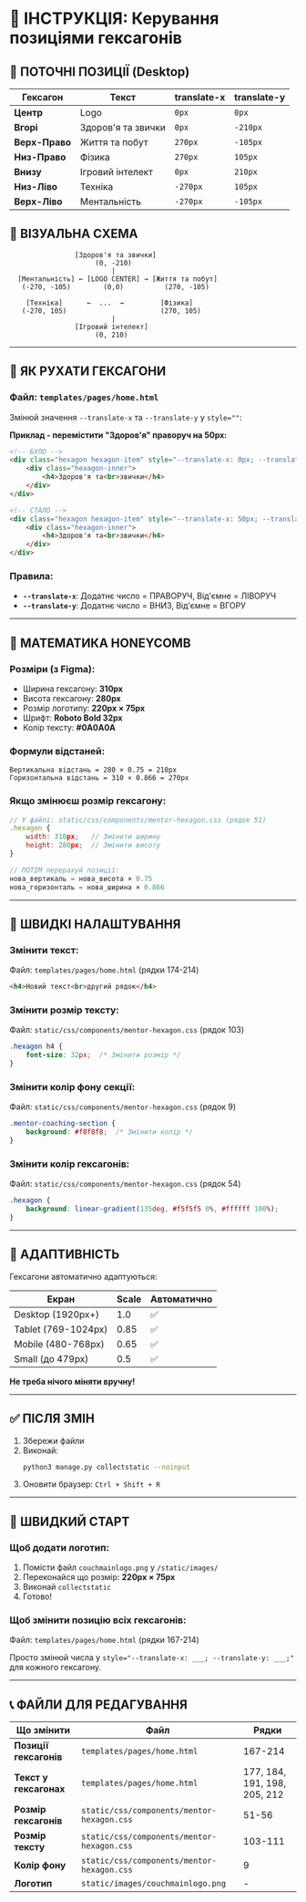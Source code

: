 # 🎯 ІНСТРУКЦІЯ: Керування позиціями гексагонів

## 📐 ПОТОЧНІ ПОЗИЦІЇ (Desktop)

| Гексагон | Текст | translate-x | translate-y |
|----------|-------|-------------|-------------|
| **Центр** | Logo | `0px` | `0px` |
| **Вгорі** | Здоров'я та звички | `0px` | `-210px` |
| **Верх-Право** | Життя та побут | `270px` | `-105px` |
| **Низ-Право** | Фізика | `270px` | `105px` |
| **Внизу** | Ігровий інтелект | `0px` | `210px` |
| **Низ-Ліво** | Техніка | `-270px` | `105px` |
| **Верх-Ліво** | Ментальність | `-270px` | `-105px` |

## 📍 ВІЗУАЛЬНА СХЕМА

```
                [Здоров'я та звички]
                     (0, -210)
                         |
  [Ментальність] ← [LOGO CENTER] → [Життя та побут]
   (-270, -105)        (0,0)          (270, -105)
                                  
    [Техніка]      ←  ...  →         [Фізика]
   (-270, 105)                       (270, 105)
                         |
                [Ігровий інтелект]
                     (0, 210)
```

---

## 🔧 ЯК РУХАТИ ГЕКСАГОНИ

### Файл: `templates/pages/home.html`

Змінюй значення `--translate-x` та `--translate-y` у `style=""`:

**Приклад - перемістити "Здоров'я" праворуч на 50px:**

```html
<!-- БУЛО -->
<div class="hexagon hexagon-item" style="--translate-x: 0px; --translate-y: -210px;">
    <div class="hexagon-inner">
        <h4>Здоров'я та<br>звички</h4>
    </div>
</div>

<!-- СТАЛО -->
<div class="hexagon hexagon-item" style="--translate-x: 50px; --translate-y: -210px;">
    <div class="hexagon-inner">
        <h4>Здоров'я та<br>звички</h4>
    </div>
</div>
```

### Правила:
- **`--translate-x`**: Додатнє число = ПРАВОРУЧ, Від'ємне = ЛІВОРУЧ
- **`--translate-y`**: Додатнє число = ВНИЗ, Від'ємне = ВГОРУ

---

## 📐 МАТЕМАТИКА HONEYCOMB

### Розміри (з Figma):
- Ширина гексагону: **310px**
- Висота гексагону: **280px**
- Розмір логотипу: **220px × 75px**
- Шрифт: **Roboto Bold 32px**
- Колір тексту: **#0A0A0A**

### Формули відстаней:
```
Вертикальна відстань = 280 × 0.75 = 210px
Горизонтальна відстань = 310 × 0.866 = 270px
```

### Якщо змінюєш розмір гексагону:
```javascript
// У файлі: static/css/components/mentor-hexagon.css (рядок 51)
.hexagon {
    width: 310px;   // Змінити ширину
    height: 280px;  // Змінити висоту
}

// ПОТІМ перерахуй позиції:
нова_вертикаль = нова_висота × 0.75
нова_горизонталь = нова_ширина × 0.866
```

---

## 🎨 ШВИДКІ НАЛАШТУВАННЯ

### Змінити текст:
Файл: `templates/pages/home.html` (рядки 174-214)

```html
<h4>Новий текст<br>другий рядок</h4>
```

### Змінити розмір тексту:
Файл: `static/css/components/mentor-hexagon.css` (рядок 103)

```css
.hexagon h4 {
    font-size: 32px;  /* Змінити розмір */
}
```

### Змінити колір фону секції:
Файл: `static/css/components/mentor-hexagon.css` (рядок 9)

```css
.mentor-coaching-section {
    background: #f8f8f8;  /* Змінити колір */
}
```

### Змінити колір гексагонів:
Файл: `static/css/components/mentor-hexagon.css` (рядок 54)

```css
.hexagon {
    background: linear-gradient(135deg, #f5f5f5 0%, #ffffff 100%);
}
```

---

## 📱 АДАПТИВНІСТЬ

Гексагони автоматично адаптуються:

| Екран | Scale | Автоматично |
|-------|-------|-------------|
| Desktop (1920px+) | 1.0 | ✅ |
| Tablet (769-1024px) | 0.85 | ✅ |
| Mobile (480-768px) | 0.65 | ✅ |
| Small (до 479px) | 0.5 | ✅ |

**Не треба нічого міняти вручну!**

---

## ✅ ПІСЛЯ ЗМІН

1. Збережи файли
2. Виконай:
   ```bash
   python3 manage.py collectstatic --noinput
   ```
3. Оновити браузер: `Ctrl + Shift + R`

---

## 🚀 ШВИДКИЙ СТАРТ

### Щоб додати логотип:
1. Помісти файл `couchmainlogo.png` у `/static/images/`
2. Переконайся що розмір: **220px × 75px**
3. Виконай `collectstatic`
4. Готово!

### Щоб змінити позицію всіх гексагонів:
Файл: `templates/pages/home.html` (рядки 167-214)

Просто змінюй числа у `style="--translate-x: ___; --translate-y: ___;"` для кожного гексагону.

---

## 📞 ФАЙЛИ ДЛЯ РЕДАГУВАННЯ

| Що змінити | Файл | Рядки |
|------------|------|-------|
| **Позиції гексагонів** | `templates/pages/home.html` | 167-214 |
| **Текст у гексагонах** | `templates/pages/home.html` | 177, 184, 191, 198, 205, 212 |
| **Розмір гексагонів** | `static/css/components/mentor-hexagon.css` | 51-56 |
| **Розмір тексту** | `static/css/components/mentor-hexagon.css` | 103-111 |
| **Колір фону** | `static/css/components/mentor-hexagon.css` | 9 |
| **Логотип** | `static/images/couchmainlogo.png` | - |

